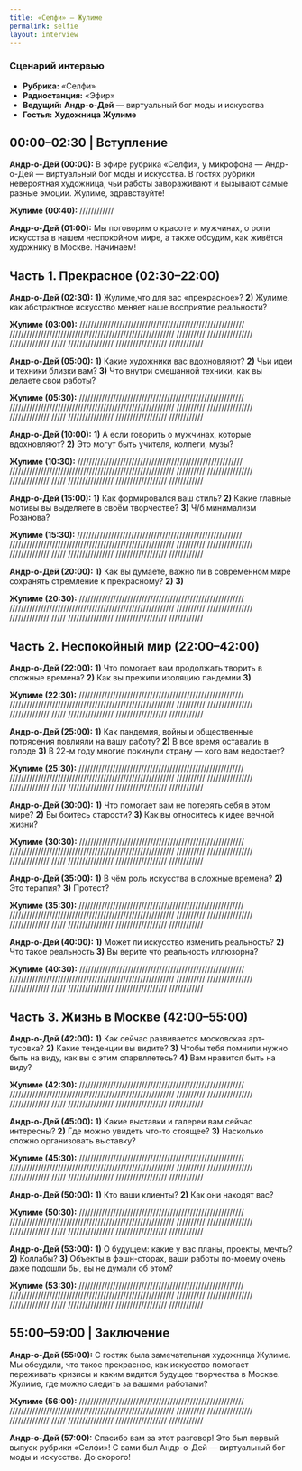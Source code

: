 ```yaml
---
title: «Селфи» — Жулиме
permalink: selfie
layout: interview
---
```


### **Сценарий интервью**  
+ **Рубрика:** «Селфи»  
+ **Радиостанция:** «Эфир»  
+ **Ведущий:** **Андр-о-Дей** — виртуальный бог моды и искусства
+ **Гостья:** **Художница Жулиме**  


## **00:00–02:30 | Вступление**  

**Андр-о-Дей (00:00):** В эфире рубрика «Селфи», у микрофона — Андр-о-Дей — виртуальный бог моды и искусства. В гостях рубрики невероятная художница, чьи работы завораживают и вызывают самые разные эмоции. Жулиме, здравствуйте!  

**Жулиме (00:40):** ////////////

**Андр-о-Дей (01:00):** Мы поговорим о красоте и мужчинах, о роли искусства в нашем неспокойном мире, а также обсудим, как живётся художнику в Москве. Начинаем!


## **Часть 1. Прекрасное (02:30–22:00)**  

**Андр-о-Дей (02:30):** **1)** Жулиме,что для вас «прекрасное»? **2)** Жулиме, как абстрактное искусство меняет наше восприятие реальности?

**Жулиме (03:00):**  ////////////////////////////////////////////////////////// ////////////////////////////////////////////////////////// ////////// //////////////// ////////////// /////   //////////////// ////////////////// ////////////

**Андр-о-Дей (05:00):** **1)** Какие художники вас вдохновляют? **2)** Чьи идеи и техники близки вам? **3)** Что внутри смешанной техники, как вы делаете свои работы?  

**Жулиме (05:30):** ////////////////////////////////////////////////////////// ////////////////////////////////////////////////////////// ////////// //////////////// ////////////// /////   //////////////// ////////////////// ////////////

**Андр-о-Дей (10:00):** **1)** А если говорить о мужчинах, которые вдохновляют? **2)** Это могут быть учителя, коллеги, музы?

**Жулиме (10:30):** ////////////////////////////////////////////////////////// ////////////////////////////////////////////////////////// ////////// //////////////// ////////////// /////   //////////////// ////////////////// ////////////

**Андр-о-Дей (15:00):** **1)** Как формировался ваш стиль? **2)** Какие главные мотивы вы выделяете в своём творчестве? **3)** Ч/б минимализм Розанова?

**Жулиме (15:30):** ////////////////////////////////////////////////////////// ////////////////////////////////////////////////////////// ////////// //////////////// ////////////// /////   //////////////// ////////////////// ////////////

**Андр-о-Дей (20:00):** **1)** Как вы думаете, важно ли в современном мире сохранять стремление к прекрасному?  **2)**  **3)**

**Жулиме (20:30):** ////////////////////////////////////////////////////////// ////////////////////////////////////////////////////////// ////////// //////////////// ////////////// /////   //////////////// ////////////////// ////////////


## **Часть 2. Неспокойный мир (22:00–42:00)**  

**Андр-о-Дей (22:00):** **1)** Что помогает вам продолжать творить в сложные времена? **2)** Как вы прежили изоляцию пандемии **3)**

**Жулиме (22:30):** ////////////////////////////////////////////////////////// ////////////////////////////////////////////////////////// ////////// //////////////// ////////////// /////   //////////////// ////////////////// ////////////  

**Андр-о-Дей (25:00):** **1)** Как пандемия, войны и общественные потрясения повлияли на вашу работу? **2)** В все время оставалиь в голоде   **3)**  В 22-м году многие покинули страну — кого вам недостает?

**Жулиме (25:30):** ////////////////////////////////////////////////////////// ////////////////////////////////////////////////////////// ////////// //////////////// ////////////// /////   //////////////// ////////////////// ////////////  

**Андр-о-Дей (30:00):** **1)** Что помогает вам не потерять себя в этом мире? **2)** Вы боитесь старости? **3)** Как вы относитесь к идее вечной жизни?

**Жулиме (30:30):** ////////////////////////////////////////////////////////// ////////////////////////////////////////////////////////// ////////// //////////////// ////////////// /////   //////////////// ////////////////// ////////////  

**Андр-о-Дей (35:00):** **1)** В чём роль искусства в сложные времена? **2)** Это терапия?  **3)** Протест?

**Жулиме (35:30):** ////////////////////////////////////////////////////////// ////////////////////////////////////////////////////////// ////////// //////////////// ////////////// /////   //////////////// ////////////////// ////////////  

**Андр-о-Дей (40:00):** **1)** Может ли искусство изменить реальность?  **2)** Что такое реальность **3)** Вы верите что реальность иллюзорна?

**Жулиме (40:30):** ////////////////////////////////////////////////////////// ////////////////////////////////////////////////////////// ////////// //////////////// ////////////// /////   //////////////// ////////////////// ////////////


## **Часть 3. Жизнь в Москве (42:00–55:00)**  

**Андр-о-Дей (42:00):** **1)** Как сейчас развивается московская арт-тусовка? **2)** Какие тенденции вы видите?  **3)** Чтобы тебя помнили нужно быть на виду, как вы с этим спарвляетесь? **4)** Вам нравится быть на виду?

**Жулиме (42:30):** ////////////////////////////////////////////////////////// ////////////////////////////////////////////////////////// ////////// //////////////// ////////////// /////   //////////////// ////////////////// ////////////

**Андр-о-Дей (45:00):** **1)** Какие выставки и галереи вам сейчас интересны? **2)** Где можно увидеть что-то стоящее?  **3)** Насколько сложно организовать выставку?

**Жулиме (45:30):** ////////////////////////////////////////////////////////// ////////////////////////////////////////////////////////// ////////// //////////////// ////////////// /////   //////////////// ////////////////// ////////////  

**Андр-о-Дей (50:00):** **1)** Кто ваши клиенты? **2)** Как они находят вас?  

**Жулиме (50:30):** ////////////////////////////////////////////////////////// ////////////////////////////////////////////////////////// ////////// //////////////// ////////////// /////   //////////////// ////////////////// ////////////  

**Андр-о-Дей (53:00):** **1)** О будущем: какие у вас планы, проекты, мечты? **2)** Коллабы? **3)** Объекты в фэшн-сторах, ваши работы по-моему очень даже подошли бы, вы не думали об этом?

**Жулиме (53:30):** ////////////////////////////////////////////////////////// ////////////////////////////////////////////////////////// ////////// //////////////// ////////////// /////   //////////////// ////////////////// ////////////  


## **55:00–59:00 | Заключение**  

**Андр-о-Дей (55:00):** С гостях была замечательная художница Жулиме. Мы обсудили, что такое прекрасное, как искусство помогает переживать кризисы и каким видится будущее творчества в Москве. Жулиме, где можно следить за вашими работами?  

**Жулиме (56:00):** ////////////////////////////////////////////////////////// ////////////////////////////////////////////////////////// ////////// //////////////// ////////////// /////   //////////////// ////////////////// ////////////

**Андр-о-Дей (57:00):** Спасибо вам за этот разговор! Это был первый выпуск рубрики «Селфи»! С вами был Андр-о-Дей — виртуальный бог моды и искусства. До скорого!  
